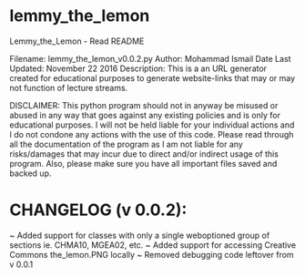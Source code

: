 # lemmy_the_lemon
Lemmy_the_Lemon - Read README

Filename: lemmy_the_lemon_v0.0.2.py
Author: Mohammad Ismail
Date Last Updated: November 22 2016
Description: This is a an URL generator created for educational purposes to
generate website-links that may or may not function of lecture streams.

DISCLAIMER: This python program should not in anyway be misused or abused
in any way that goes against any existing policies and is only for educational
purposes. I will not be held liable for your individual actions and I do
not condone any actions with the use of this code. Please read through all
the documentation of the program as I am not liable for any risks/damages
that may incur due to direct and/or indirect usage of this program.
Also, please make sure you have all important files saved and backed up.

# CHANGELOG (v 0.0.2):
~ Added support for classes with only a single weboptioned group of sections
ie. CHMA10, MGEA02, etc.
~ Added support for accessing Creative Commons the_lemon.PNG locally
~ Removed debugging code leftover from v 0.0.1
